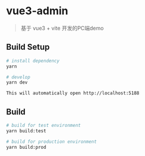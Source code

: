 # vue3-admin

> 基于 vue3 + vite 开发的PC端demo

## Build Setup

```bash
# install dependency
yarn

# develop
yarn dev

This will automatically open http://localhost:5188
```

## Build

```bash
# build for test environment
yarn build:test

# build for production environment
yarn build:prod
```
